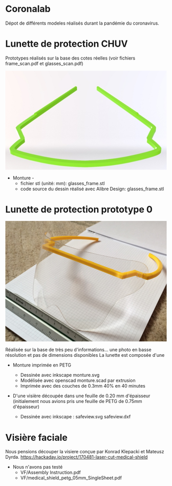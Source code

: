 # Coronalab

Dépot de différents modeles réalisés durant la pandémie du coronavirus.

# Lunette de protection CHUV
 
Prototypes réalisés sur la base des cotes réelles (voir fichiers frame_scan.pdf et glasses_scan.pdf)

![Frame](frame.jpg "Frame rendering")

- Monture - 
	- fichier stl (unité: mm): glasses_frame.stl
	- code source du dessin réalisé avec Alibre Design: glasses_frame.stl



# Lunette de protection prototype 0
![Lunette](https://github.com/FabLabChene20/fablabchene20.github.io/blob/master/images/Coronalab/front.JPG "Image Lunette")

Réalisée sur la base de très peu d'informations... une photo en basse résolution et pas de dimensions disponibles
La lunette est composée d'une 

 - Monture imprimée en PETG
	- Dessinée avec inkscape monture.svg
	- Modélisée avec openscad monture.scad par extrusion
	- Imprimée avec des couches de 0.3mm 40% en 40 minutes

- D'une visière découpée dans une feuille de 0.20 mm d'épaisseur
(initialement nous avions pris une feuille de PETG de 0.75mm d'épaisseur)
	- Dessinée avec inkscape : safeview.svg  safeview.dxf
	

# Visière faciale

Nous pensions découper la visiere conçue par Konrad Klepacki et Mateusz Dyrda.
https://hackaday.io/project/170481-laser-cut-medical-shield

- Nous n'avons pas testé
	- VF/Assembly Instruction.pdf
	- VF/medical_shield_petg_05mm_SingleSheet.pdf
	


